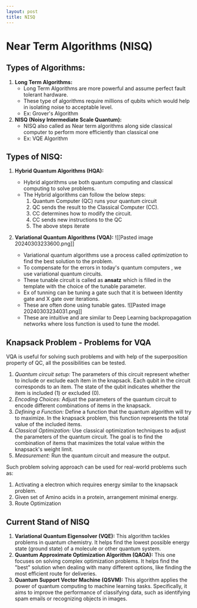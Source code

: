 ```yaml
--- 
layout: post
title: NISQ
---
```

# Near Term Algorithms (NISQ)
## Types of Algorithms:
1. **Long Term Algorithms:**
   - Long Term Algorithms are more powerful and assume perfect fault tolerant hardware.
   - These type of algorithms require millions of qubits which would help in isolating noise to acceptable level.
   - Ex: Grover's Algorithm
2. **NISQ (Noisy Intermediate Scale Quantum):** 
   - NISQ also called as Near term algorithms along side classical computer to perform more efficiently than classical one
   - Ex: VQE Algorithm
## Types of NISQ:
1. **Hybrid Quantum Algorithms (HQA):**
   - Hybrid algorithms use both quantum computing and classical computing to solve problems.
   - The Hybrid algorithms can follow the below steps:
     1. Quantum Computer (QC) runs your quantum circuit
     2. QC sends the result to the Classical Computer (CC).
     3. CC determines how to modify the circuit.
     4. CC sends new instructions to the QC
     5. The above steps iterate

2. **Variational Quantum Algorithms (VQA):**
   ![[Pasted image 20240303233600.png]]
   - Variational quantum algorithms use a process called *optimization* to find the best solution to the problem.
   - To compensate for the errors in today's quantum computers , we use variational quantum circuits.
   - These tunable circuit is called as **ansatz** which is filled in the template with the choice of the tunable parameter.
   - Ex of tunning can be tuning a gate such that it is between Identity gate and X gate over iterations.
   - These are often done using tunable gates. ![[Pasted image 20240303234031.png]]
   - These are intuitive and are similar to Deep Learning backpropagation networks where loss function is used to tune the model.

## Knapsack Problem - Problems for VQA 
VQA is useful for solving such problems and with help of the superposition property of QC, all the possibilities can be tested.
1. *Quantum circuit setup:*  The parameters of this circuit represent whether to include or exclude each item in the knapsack. Each qubit in the circuit corresponds to an item. The state of the qubit indicates whether the item is included (1) or excluded (0).
2. *Encoding Choices:* Adjust the parameters of the quantum circuit to encode different combinations of items in the knapsack.
3. *Defining a Function:* Define a function that the quantum algorithm will try to maximize. In the knapsack problem, this function represents the total value of the included items.
4. *Classical Optimization:* Use classical optimization techniques to adjust the parameters of the quantum circuit. The goal is to find the combination of items that maximizes the total value within the knapsack's weight limit.
5. *Measurement:* Run the quantum circuit and measure the output.

Such problem solving approach can be used for real-world problems such as:
1. Activating a electron which requires energy similar to the knapsack problem.
2. Given set of Amino acids in a protein, arrangement minimal energy.
3. Route Optimization 

## Current Stand of NISQ
1. **Variational Quantum Eigensolver (VQE):** This algorithm tackles problems in quantum chemistry. It helps find the lowest possible energy state (ground state) of a molecule or other quantum system.
2. **Quantum Approximate Optimization Algorithm (QAOA):** This one focuses on solving complex optimization problems. It helps find the "best" solution when dealing with many different options, like finding the most efficient route for deliveries.
3. **Quantum Support Vector Machine (QSVM):** This algorithm applies the power of quantum computing to machine learning tasks. Specifically, it aims to improve the performance of classifying data, such as identifying spam emails or recognizing objects in images.